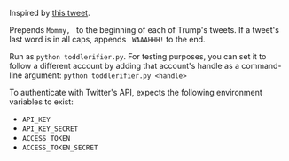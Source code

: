 Inspired by [this tweet](https://twitter.com/bessbell/status/1296121107129360384).

Prepends `Mommy, ` to the beginning of each of Trump's tweets. If a tweet's last word is in all caps, appends ` WAAAHHH!` to the end.

Run as `python toddlerifier.py`. For testing purposes, you can set it to follow a different account by adding that account's handle as a command-line argument: `python toddlerifier.py <handle>`

To authenticate with Twitter's API, expects the following environment variables to exist:
* `API_KEY`
* `API_KEY_SECRET`
* `ACCESS_TOKEN`
* `ACCESS_TOKEN_SECRET`
